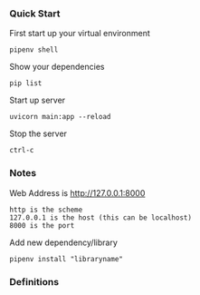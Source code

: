 ### Quick Start
First start up your virtual environment

    pipenv shell

Show your dependencies

    pip list

Start up server

    uvicorn main:app --reload

Stop the server

    ctrl-c

### Notes
Web Address is http://127.0.0.1:8000

    http is the scheme
    127.0.0.1 is the host (this can be localhost)
    8000 is the port

Add new dependency/library

    pipenv install "libraryname"

### Definitions

